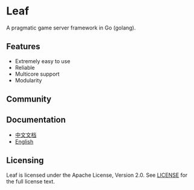 Leaf
====
A pragmatic game server framework in Go (golang).

Features
---------

* Extremely easy to use
* Reliable
* Multicore support
* Modularity

Community
---------



Documentation
---------

* [中文文档](https://github.com/nicle-lin/leaf/blob/master/TUTORIAL_ZH.md)
* [English](https://github.com/nicle-lin/leaf/blob/master/TUTORIAL_EN.md)

Licensing
---------

Leaf is licensed under the Apache License, Version 2.0. See [LICENSE](https://github.com/nicle-lin/leaf/blob/master/LICENSE) for the full license text.

